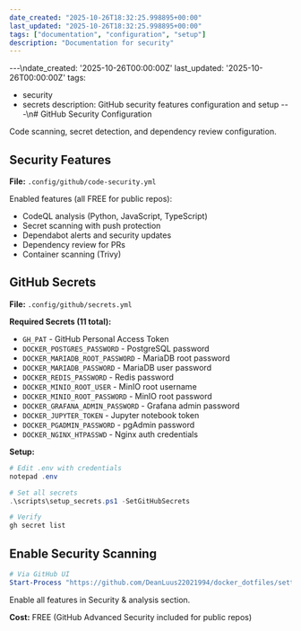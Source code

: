 ```yaml
---
date_created: "2025-10-26T18:32:25.998895+00:00"
last_updated: "2025-10-26T18:32:25.998895+00:00"
tags: ["documentation", "configuration", "setup"]
description: "Documentation for security"
---
```


---\ndate_created: '2025-10-26T00:00:00Z'
last_updated: '2025-10-26T00:00:00Z'
tags:

- security
- secrets
  description: GitHub security features configuration and setup
  ---\n# GitHub Security Configuration

Code scanning, secret detection, and dependency review configuration.

## Security Features

**File:** `.config/github/code-security.yml`

Enabled features (all FREE for public repos):

- CodeQL analysis (Python, JavaScript, TypeScript)
- Secret scanning with push protection
- Dependabot alerts and security updates
- Dependency review for PRs
- Container scanning (Trivy)

## GitHub Secrets

**File:** `.config/github/secrets.yml`

**Required Secrets (11 total):**

- `GH_PAT` - GitHub Personal Access Token
- `DOCKER_POSTGRES_PASSWORD` - PostgreSQL password
- `DOCKER_MARIADB_ROOT_PASSWORD` - MariaDB root password
- `DOCKER_MARIADB_PASSWORD` - MariaDB user password
- `DOCKER_REDIS_PASSWORD` - Redis password
- `DOCKER_MINIO_ROOT_USER` - MinIO root username
- `DOCKER_MINIO_ROOT_PASSWORD` - MinIO root password
- `DOCKER_GRAFANA_ADMIN_PASSWORD` - Grafana admin password
- `DOCKER_JUPYTER_TOKEN` - Jupyter notebook token
- `DOCKER_PGADMIN_PASSWORD` - pgAdmin password
- `DOCKER_NGINX_HTPASSWD` - Nginx auth credentials

**Setup:**

```powershell
# Edit .env with credentials
notepad .env

# Set all secrets
.\scripts\setup_secrets.ps1 -SetGitHubSecrets

# Verify
gh secret list
```

## Enable Security Scanning

```powershell
# Via GitHub UI
Start-Process "https://github.com/DeanLuus22021994/docker_dotfiles/settings/security_analysis"
```

Enable all features in Security & analysis section.

**Cost:** FREE (GitHub Advanced Security included for public repos)
